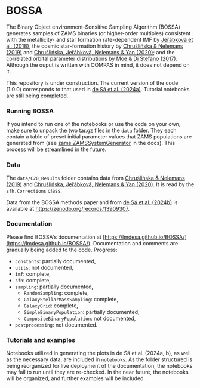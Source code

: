 # BOSSA

The Binary Object environment-Sensitive Sampling Algorithm (BOSSA) generates samples of ZAMS binaries (or higher-order multiples) consistent with the metallicity- and star formation rate-dependent IMF by [Jeřábková et al. (2018)](https://www.aanda.org/articles/aa/full_html/2018/12/aa33055-18/aa33055-18.html), the cosmic star-formation history by [Chruślińska & Nelemans (2019)](https://academic.oup.com/mnras/article/488/4/5300/5538863) and [Chruślińska, Jeřábková, Nelemans & Yan (2020)](https://www.aanda.org/articles/aa/full_html/2020/04/aa37688-20/aa37688-20.html); and the correlated orbital parameter distributions by [Moe & Di Stefano (2017)](https://iopscience.iop.org/article/10.3847/1538-4365/aa6fb6). Although the ouput is written with COMPAS in mind, it does not depend on it.

This repository is under construction. The current version of the code (1.0.0) corresponds to that used in [de Sá et al. (2024a)](https://github.com/lmdesa/BOSSA). Tutorial notebooks are still being completed. 

### Running BOSSA

If you intend to run one of the notebooks or use the code on your own, make sure to unpack the two tar.gz files in the ```data``` folder. They each contain a table of preset initial parameter values that ZAMS populations are generated from (see [zams.ZAMSSystemGenerator](https://lmdesa.github.io/BOSSA/bossa.html#bossa.zams.ZAMSSystemGenerator) in the docs). This process will be streamlined in the future.

### Data

The ```data/C20_Results``` folder contains data from [Chruślińska & Nelemans (2019)](https://academic.oup.com/mnras/article/488/4/5300/5538863) and [Chruślińska, Jeřábková, Nelemans & Yan (2020)](https://www.aanda.org/articles/aa/full_html/2020/04/aa37688-20/aa37688-20.html). It is read by the `sfh.Corrections` class.

Data from the BOSSA methods paper and from [de Sá et al. (2024b)](https://arxiv.org/abs/2410.01451) is available at https://zenodo.org/records/13909307.

### Documentation
Please find BOSSA's documentation at [https://lmdesa.github.io/BOSSA/](https://lmdesa.github.io/BOSSA/).
Documentation and comments are gradually being added to the code. Progress:
* `constants`: partially documented,
* `utils`: not documented,
* `imf`: complete,
* `sfh`: complete,
* `sampling`: partially documented,
  * `RandomSampling`: complete,
  * `GalaxyStellarMassSampling`: complete,
  * `GalaxyGrid`: complete,
  * `SimpleBinaryPopulation`: partially documented,
  * `CompositeBinaryPopulation`: not documented,
* `postprocessing`: not documented.

### Tutorials and examples
Notebooks utilized in generating the plots in de Sá et al. (2024a, b), as well as the necessary data, are included in ```notebooks```. As the folder structured is being reorganized for live deployment of the documentation, the notebooks may fail to run until they are re-checked. In the near future, the notebooks will be organized, and further examples will be included.
